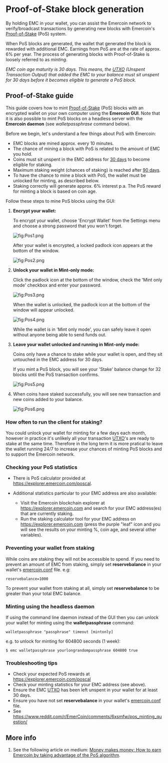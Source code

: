 # Proof-of-Stake block generation

By holding EMC in your wallet, you can assist the Emercoin network to
verify/broadcast transactions by generating new blocks with Emercoin's
[Proof-of-Stake](http://en.wikipedia.org/wiki/Proof-of-stake) (PoS)
system.

When PoS blocks are generated, the wallet that generated the block is
rewarded with additional EMC. Earnings from PoS are at the rate of
approx. 6% per year. The process of generating blocks with Proof-of-Stake is loosely referred to as *minting*.

*EMC coin age maturity is 30 days. This means, the
[UTXO](https://bitcoin.org/en/glossary/unspent-transaction-output) (Unspent Transaction Output) that
added the EMC to your balance must sit unspent for 30 days before it
becomes eligible to generate a PoS block.*

Proof-of-Stake guide
--------------------
This guide covers how to mint
[Proof-of-Stake](http://en.wikipedia.org/wiki/Proof-of-stake) (PoS)
blocks with an encrypted wallet on your own computer using the <b>Emercoin
GUI</b>. Note that it is also possible to mint
PoS blocks on a headless server with the <b>Emercoin
daemon</b> (see *walletpassphrase* command
below).

Before we begin, let's understand a few things about PoS with Emercoin:

-   EMC blocks are mined approx. every 10 minutes.
-   The chance of mining a block with PoS is related to the amount of
    EMC you hold.
-   Coins must sit unspent in the EMC address for <u>30 days</u> to
    become eligible for staking.
-   Maximum staking weight (chances of staking) is reached after <u>90
    days</u>.
-   To have the chance to mine a block with PoS, the wallet must be
    unlocked for minting, as described below.
-   Staking correctly will generate approx. 6% interest p.a. The PoS
    reward for minting a block is based on coin age.

Follow these steps to mine PoS blocks using the GUI:

1. **Encrypt your wallet:**

    To encrypt your wallet, choose 'Encrypt Wallet' from the Settings menu
and choose a strong password that you won't forget.

    ![](Pos1.png "fig:Pos1.png")

    After your wallet is encrypted, a locked padlock icon appears at the
bottom of the window.

    ![](Pos2.png "fig:Pos2.png")

2. **Unlock your wallet in Mint-only mode:**

    Click the padlock icon at the bottom of the window, check the 'Mint only
mode' checkbox and enter your password.

    ![](Pos3.png "fig:Pos3.png")

    When the wallet is unlocked, the padlock icon at the bottom of the
window will appear unlocked.

    ![](Pos4.png "fig:Pos4.png")

    While the wallet is in 'Mint only mode', you can safely leave it open
without anyone being able to send funds out.

3. **Leave your wallet unlocked and running in Mint-only mode:**

    Coins only have a chance to stake while your wallet is open, and they
sit untouched in the EMC address for 30 days.

    If you mint a PoS block, you will see your 'Stake' balance change for 32
blocks until the PoS transaction confirms.

    ![](Pos5.png "fig:Pos5.png")

4. When coins have staked successfully, you will see new transaction and
new coins added to your balance.

    ![](Pos6.png "fig:Pos6.png")

### How often to run the client for staking?

You could unlock your wallet for minting for a few days each month,
however in practice it's unlikely all your transaction
[UTXO](https://bitcoin.org/en/glossary/unspent-transaction-output)'s are
ready to stake at the same time. Therefore in the long term it is more
pratical to leave the wallet running 24/7 to increase your chances of
minting PoS blocks and to support the Emercoin network.

### Checking your PoS statistics

-   There is PoS calculator provided at
    <https://explorer.emercoin.com/poscal>.

-   Additional statistics particular to your EMC address are also
    available:

    -   Visit the Emercoin blockchain explorer at
        <https://explorer.emercoin.com> and search for your EMC address(es)
        that are currently staking.
    -   Run the staking calculator tool for your EMC address on <https://explorer.emercoin.com> (press the purple "leaf" icon and you will
        see the results on your minting %, coin age, and several other variables).

### Preventing your wallet from staking

While coins are staking they will not be accessible to spend. If you
need to prevent an amount of EMC from staking, simply set
**reservebalance** in your wallet's
[emercoin.conf](../Running_Emercoin/emercoin.conf) file. e.g:

    reservebalance=1000

To prevent your wallet from staking at all, simply set
**reservebalance** to be greater than your total EMC balance.

### Minting using the headless daemon

If using the command line daemon instead of the GUI then you can unlock
your wallet for minting using the
**walletpassphrase** command:

    walletpassphrase "passphrase" timeout [mintonly]

e.g. to unlock for minting for 604800 seconds (1 week):

    $ emc walletpassphrase yourlongrandompassphrase 604800 true

### Troubleshooting tips

-   Check your expected PoS rewards at
    <https://explorer.emercoin.com/poscal>
-   Check your minting statistics for your EMC address (see above).
-   Ensure the EMC
    [UTXO](https://bitcoin.org/en/glossary/unspent-transaction-output)
    has been left unspent in your wallet for at least 30 days.
-   Ensure you have not set **reservebalance** in your wallet's
    [emercoin.conf](../Running_Emercoin/emercoin.conf) file.
-   See
    <https://www.reddit.com/r/EmerCoin/comments/6xsmfw/pos_minting_question/>

More info
---------

1.  See the following article on medium: [Money makes money: How to earn
    Emercoin by taking advantage of the PoS
    algorithm](https://medium.com/@emer.tech/money-makes-money-e23087c6dc7d?source=rss-d2f48d13ac49------2).

